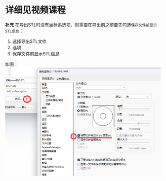 # 详细见视频课程
**补充**
在导出STL时没有坐标系选项，则需要在导出前之前要先勾选`保存文件前显示STL信息`：
1. 选择导出STL文件
2. 选项
3. 保存文件前显示STL信息

如图：![](sw导出STL设置.png)